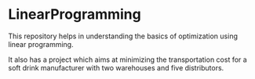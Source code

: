 # LinearProgramming
This repository helps in understanding the basics of optimization using linear programming.

It also has a project which aims at minimizing the transportation cost for a soft drink manufacturer with two warehouses and five distributors.
